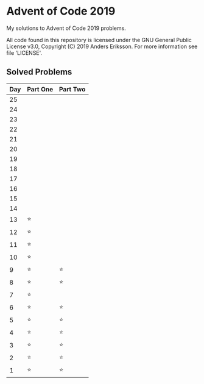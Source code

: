 # Advent of Code 2019
My solutions to Advent of Code 2019 problems.

All code found in this repository is licensed under the GNU General Public License v3.0, Copyright (C) 2019 Anders Eriksson. For more information see file 'LICENSE'.

## Solved Problems

|Day| Part One  | Part Two |
|---|---|---|
|25|||
|24|||
|23|||
|22|||
|21|||
|20|||
|19|||
|18|||
|17|||
|16|||
|15|||
|14|||
|13|⭐||
|12|⭐||
|11|⭐||
|10|⭐||
|9|⭐|⭐|
|8|⭐|⭐|
|7|⭐||
|6|⭐|⭐|
|5|⭐|⭐|
|4|⭐|⭐|
|3|⭐|⭐|
|2|⭐|⭐|
|1|⭐|⭐|
